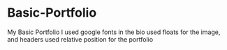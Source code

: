 # Basic-Portfolio

My Basic Portfolio
I used google fonts in the bio
used floats for the image, and headers
used relative position for the portfolio
